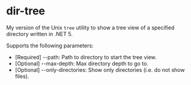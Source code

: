 # dir-tree

My version of the Unix `tree` utility to show a tree view of a specified directory written in .NET 5.

Supports the following parameters:

* [Required] --path: Path to directory to start the tree view.
* [Optional] --max-depth: Max directory depth to go to.
* [Optional] --only-directories: Show only directories (i.e. do not show files).
